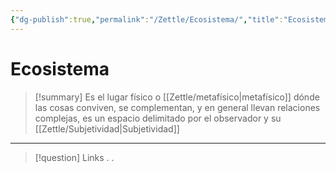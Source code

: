 ```yaml
---
{"dg-publish":true,"permalink":"/Zettle/Ecosistema/","title":"Ecosistema","tags":["ZeType/Idea",""],"created":"2023-08-26T21:26:09.227-05:00","updated":"2023-10-04T15:47:33.849-05:00"}
---
```



# Ecosistema

> [!summary] 
> Es el lugar físico o [[Zettle/metafísico\|metafísico]] dónde las cosas conviven, se complementan, y en general llevan relaciones complejas, es un espacio delimitado por el observador y su [[Zettle/Subjetividad\|Subjetividad]]

- - - 
> [!question] Links
> .
> .
